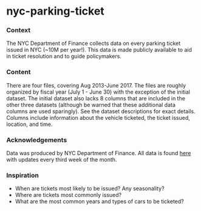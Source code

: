 # nyc-parking-ticket

### Context

The NYC Department of Finance collects data on every parking ticket issued in NYC (~10M per year!). This data is made publicly available to aid in ticket resolution and to guide policymakers.


### Content

There are four files, covering Aug 2013-June 2017. The files are roughly organized by fiscal year (July 1 - June 30) with the exception of the initial dataset. The initial dataset also lacks 8 columns that are included in the other three datasets (although be warned that these additional data columns are used sparingly). See the dataset descriptions for exact details. Columns include information about the vehicle ticketed, the ticket issued, location, and time.


### Acknowledgements

Data was produced by NYC Department of Finance. All data is found [here](https://data.cityofnewyork.us/City-Government/Parking-Violations-Issued-Fiscal-Year-2018/pvqr-7yc4) with updates every third week of the month.


### Inspiration

* When are tickets most likely to be issued? Any seasonality?
* Where are tickets most commonly issued?
* What are the most common years and types of cars to be ticketed?
